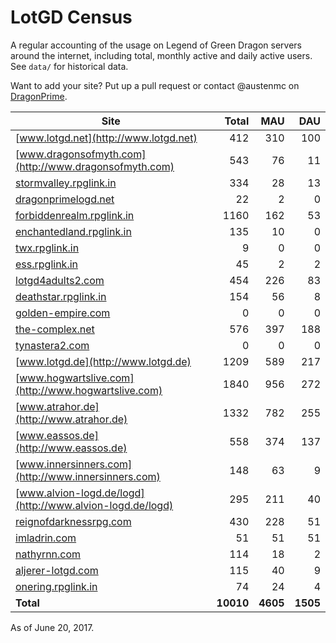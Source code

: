# LotGD Census
A regular accounting of the usage on Legend of Green Dragon servers around the internet, including total, monthly active and daily active users. See `data/` for historical data.

Want to add your site? Put up a pull request or contact @austenmc on [DragonPrime](http://dragonprime.net).


Site | Total | MAU | DAU
--- | ---:| ---:| ---:
[www.lotgd.net](http://www.lotgd.net)|412|310|100
[www.dragonsofmyth.com](http://www.dragonsofmyth.com)|543|76|11
[stormvalley.rpglink.in](http://stormvalley.rpglink.in)|334|28|13
[dragonprimelogd.net](http://dragonprimelogd.net)|22|2|0
[forbiddenrealm.rpglink.in](http://forbiddenrealm.rpglink.in)|1160|162|53
[enchantedland.rpglink.in](http://enchantedland.rpglink.in)|135|10|0
[twx.rpglink.in](http://twx.rpglink.in)|9|0|0
[ess.rpglink.in](http://ess.rpglink.in)|45|2|2
[lotgd4adults2.com](http://lotgd4adults2.com)|454|226|83
[deathstar.rpglink.in](http://deathstar.rpglink.in)|154|56|8
[golden-empire.com](http://golden-empire.com)|0|0|0
[the-complex.net](http://the-complex.net)|576|397|188
[tynastera2.com](http://tynastera2.com)|0|0|0
[www.lotgd.de](http://www.lotgd.de)|1209|589|217
[www.hogwartslive.com](http://www.hogwartslive.com)|1840|956|272
[www.atrahor.de](http://www.atrahor.de)|1332|782|255
[www.eassos.de](http://www.eassos.de)|558|374|137
[www.innersinners.com](http://www.innersinners.com)|148|63|9
[www.alvion-logd.de/logd](http://www.alvion-logd.de/logd)|295|211|40
[reignofdarknessrpg.com](http://reignofdarknessrpg.com)|430|228|51
[imladrin.com](http://imladrin.com)|51|51|51
[nathyrnn.com](http://nathyrnn.com)|114|18|2
[aljerer-lotgd.com](http://aljerer-lotgd.com)|115|40|9
[onering.rpglink.in](http://onering.rpglink.in)|74|24|4
**Total**|**10010**|**4605**|**1505**

As of June 20, 2017.
